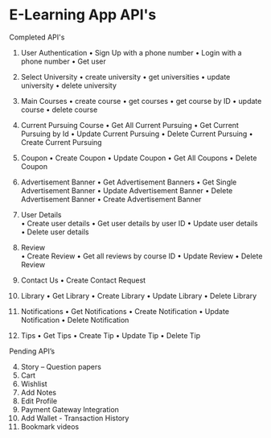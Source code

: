# E-Learning App API's

Completed API's

1. User Authentication
   • Sign Up with a phone number
   • Login with a phone number
   • Get user

2. Select University
   • create university
   • get universities
   • update university
   • delete university

3. Main Courses
   • create course
   • get courses
   • get course by ID
   • update course
   • delete course

4. Current Pursuing Course
   • Get All Current Pursuing
   • Get Current Pursuing by Id
   • Update Current Pursuing
   • Delete Current Pursuing
   • Create Current Pursuing

5. Coupon
   • Create Coupon
   • Update Coupon
   • Get All Coupons
   • Delete Coupon

6. Advertisement Banner
   • Get Advertisement Banners
   • Get Single Advertisement Banner
   • Update Advertisement Banner
   • Delete Advertisement Banner
   • Create Advertisement Banner

7. User Details  
   • Create user details
   • Get user details by user ID
   • Update user details
   • Delete user details

8. Review  
   • Create Review
   • Get all reviews by course ID
   • Update Review
   • Delete Review

9. Contact Us
   • Create Contact Request

10. Library
    • Get Library
    • Create Library
    • Update Library
    • Delete Library

11. Notifications
    • Get Notifications
    • Create Notification
    • Update Notification
    • Delete Notification

12. Tips
    • Get Tips
    • Create Tip
    • Update Tip
    • Delete Tip

Pending API’s

4.  Story – Question papers
5.  Cart
6.  Wishlist
7.  Add Notes
8.  Edit Profile
9.  Payment Gateway Integration
10. Add Wallet - Transaction History
11. Bookmark videos
